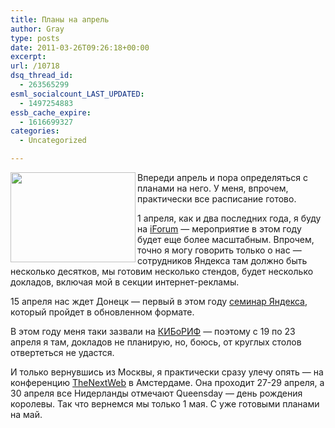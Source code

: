 ```yaml
---
title: Планы на апрель
author: Gray
type: posts
date: 2011-03-26T09:26:18+00:00
excerpt:
url: /10718
dsq_thread_id:
  - 263565299
esml_socialcount_LAST_UPDATED:
  - 1497254883
essb_cache_expire:
  - 1616699327
categories:
  - Uncategorized

---
```








<img src="https://i1.wp.com/searchenginesblog.s3.amazonaws.com/april2011.jpg?resize=200%2C144" alt="" width="200" height="144" align="left" data-recalc-dims="1" /> 

Впереди апрель и пора определяться с планами на него. У меня, впрочем, практически все расписание готово.

1 апреля, как и два последних года, я буду на [iForum][1] — мероприятие в этом году будет еще более масштабным. Впрочем, точно я могу говорить только о нас — сотрудников Яндекса там должно быть несколько десятков, мы готовим несколько стендов, будет несколько докладов, включая мой в секции интернет-рекламы.

15 апреля нас ждет Донецк — первый в этом году [семинар Яндекса][2], который пройдет в обновленном формате.

В этом году меня таки зазвали на [КИБоРИФ][3] — поэтому с 19 по 23 апреля я там, докладов не планирую, но, боюсь, от круглых столов отвертеться не удастся.

И только вернувшись из Москвы, я практически сразу улечу опять — на конференцию [TheNextWeb][4] в Амстердаме. Она проходит 27-29 апреля, а 30 апреля все Нидерланды отмечают Queensday — день рождения королевы. Так что вернемся мы только 1 мая. С уже готовыми планами на май.

 [1]: http://iforum.ua/
 [2]: http://advertising.yandex.ua/advertiser/education/donetsk.xml
 [3]: http://2011.rif.ru/
 [4]: http://thenextweb.com/conference/
